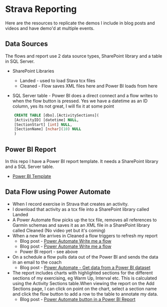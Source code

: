 # Strava Reporting
Here are the resources to replicate the demos I include in blog posts and videos and have demo'd at multiple events. 
## Data Sources
The flows and report use 2 data source types, SharePoint library and a table in SQL Server. 

* SharePoint Libraries
    * Landed - used to load Stava tcx files
    * Cleaned - Flow saves XML files here and Power BI loads from here

* SQL Server table - Power BI does a direct connect and a flow writes to when the flow button is pressed. Yes we have a datetime as an ID column, yes its not great, I will fix it at some point

```SQL
    CREATE TABLE [dbo].[ActivitySections](
	[ActivityID] [datetime] NULL,
	[SectionStart] [int] NULL,
	[SectionName] [nchar](10) NULL
    )
```
## Power BI Report
In this repo I have a Power BI report template. It needs a SharePoint library and a SQL Server table. 
* [Power BI Template]()

## Data Flow using Power Automate
* When I record exercise in Strava that creates an activity.
* I download that activity as a tcx file into a SharePoint library called Landed
* A Power Automate flow picks up the tcx file, removes all references to Garmin schemas and saves it as an XML file in a SharePoint library called Cleaned (No video yet but it's coming)
* When a new file arrives in Cleaned a flow triggers to refresh my report
    * Blog post - [Power Automate Write me a flow](https://hatfullofdata.blog/power-automate-write-me-a-flow/)
    * Blog post - <a href="https://hatfullofdata.blog/power-automate-write-me-a-flow/" target="_blank">Power Automate Write me a flow</a>
    * Power BI report - see above
* On a schedule a flow pulls data out of the Power BI and sends the data in an email to the coach
    * Blog post - [Power Automate - Get data from a Power BI dataset](https://hatfullofdata.blog/power-automate-get-data-from-a-power-bi-dataset/)
* The report includes charts with highlighted sections for the different sections of my exercising, eg Warm Up, Interval etc. This is calculated using the Activity Sections table.When viewing the report on the Add Sections page, I can click on point on the chart, select a section name and click the flow button to add a row to the table to annotate my data.
    * Blog post - [Power Automate button in a Power BI Report](https://hatfullofdata.blog/power-automate-button-in-a-power-bi-report/)
